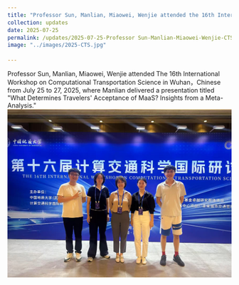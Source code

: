 ```yaml
---
title: "Professor Sun, Manlian, Miaowei, Wenjie attended the 16th International Workshop on Computational Transportation Science in Wuhan，Chinese from July 25 to 27, 2025, and made presentations."
collection: updates
date: 2025-07-25
permalink: /updates/2025-07-25-Professor Sun-Manlian-Miaowei-Wenjie-CTS2025
image: "../images/2025-CTS.jpg"

---
```

Professor Sun, Manlian, Miaowei, Wenjie attended The 16th International Workshop on Computational Transportation Science in Wuhan，Chinese from July 25 to 27, 2025, where Manlian delivered a presentation titled "What Determines Travelers' Acceptance of MaaS? Insights from a Meta-Analysis."
![Image](../images/2025-CTS.jpg) 
